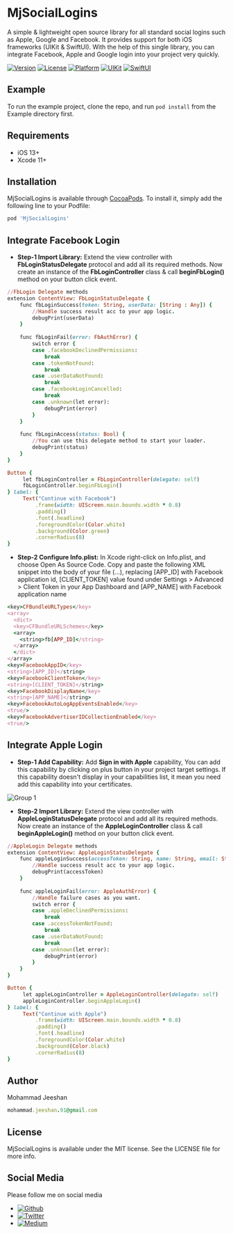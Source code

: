 # MjSocialLogins
A simple & lightweight open source library for all standard social logins such as Apple, Google and Facebook. It provides support for both iOS frameworks (UIKit & SwiftUI). With the help of this single library, you can integrate Facebook, Apple and Google login into your project very quickly.

[![Version](https://img.shields.io/cocoapods/v/MjSocialLogins.svg?style=flat)](https://cocoapods.org/pods/MjSocialLogins)
[![License](https://img.shields.io/cocoapods/l/MjSocialLogins.svg?style=flat)](https://cocoapods.org/pods/MjSocialLogins)
[![Platform](https://img.shields.io/cocoapods/p/MjSocialLogins.svg?style=flat)](https://cocoapods.org/pods/MjSocialLogins)
[![UIKit](https://img.shields.io/badge/UIKit-orange.svg?style=flat)](https://developer.apple.com/documentation/uikit)
[![SwiftUI](https://img.shields.io/badge/SwiftUI-blue.svg?style=flat)](https://developer.apple.com/xcode/swiftui/)

## Example

To run the example project, clone the repo, and run `pod install` from the Example directory first.

## Requirements

* iOS 13+
* Xcode 11+

## Installation

MjSocialLogins is available through [CocoaPods](https://cocoapods.org). To install
it, simply add the following line to your Podfile:

```ruby
pod 'MjSocialLogins'
```

## Integrate Facebook Login

* **Step-1 Import Library:** Extend the view controller with **FbLoginStatusDelegate** protocol and add all its required methods. Now create an instance of the **FbLoginController** class & call **beginFbLogin()** method on your button click event.


```ruby
//FbLogin Delegate methods
extension ContentView: FbLoginStatusDelegate {
    func fbLoginSuccess(token: String, userData: [String : Any]) {
        //Handle success result acc to your app logic.
        debugPrint(userData)
    }
    
    func fbLoginFail(error: FbAuthError) {
        switch error {
        case .facebookDeclinedPermissions:
            break
        case .tokenNotFound:
            break
        case .userDataNotFound:
            break
        case .facebookLoginCancelled:
            break
        case .unknown(let error):
            debugPrint(error)
        }
    }
    
    func fbLoginAccess(status: Bool) {
        //You can use this delegate method to start your loader.
        debugPrint(status)
    }
}
```

```ruby
Button {
     let fbLoginController = FbLoginController(delegate: self)
     fbLoginController.beginFbLogin()
} label: {
     Text("Continue with Facebook")
         .frame(width: UIScreen.main.bounds.width * 0.8)
         .padding()
         .font(.headline)
         .foregroundColor(Color.white)
         .background(Color.green)
         .cornerRadius(8)
}
```

* **Step-2 Configure Info.plist:** In Xcode right-click on Info.plist, and choose Open As Source Code.
Copy and paste the following XML snippet into the body of your file (<dict>...</dict>), replacing [APP_ID] with Facebook application id, [CLIENT_TOKEN] value found under Settings > Advanced > Client Token in your App Dashboard and [APP_NAME] with Facebook application name

```ruby
<key>CFBundleURLTypes</key>
<array>
  <dict>
  <key>CFBundleURLSchemes</key>
  <array>
    <string>fb[APP_ID]</string>
  </array>
  </dict>
</array>
<key>FacebookAppID</key>
<string>[APP_ID]</string>
<key>FacebookClientToken</key>
<string>[CLIENT_TOKEN]</string>
<key>FacebookDisplayName</key>
<string>[APP_NAME]</string>
<key>FacebookAutoLogAppEventsEnabled</key>
<true/>
<key>FacebookAdvertiserIDCollectionEnabled</key>
<true/>
```

## Integrate Apple Login
* **Step-1 Add Capability:** Add **Sign in with Apple** capability, You can add this capability by clicking on plus button in your project target settings. If this capability doesn't display in your capabilities list, it mean you need add this capability into your certificates. 

![Group 1](https://user-images.githubusercontent.com/66344914/184548254-68df0822-8488-49cc-96c9-37b9a7620284.png)

* **Step-2 Import Library:** Extend the view controller with **AppleLoginStatusDelegate** protocol and add all its required methods. Now create an instance of the **AppleLoginController** class & call **beginAppleLogin()** method on your button click event.

```ruby 
//AppleLogin Delegate methods
extension ContentView: AppleLoginStatusDelegate {
    func appleLoginSuccess(accessToken: String, name: String, email: String) {
        //Handle success result acc to your app logic.
        debugPrint(accessToken)
    }
    
    func appleLoginFail(error: AppleAuthError) {
        //Handle failure cases as you want.
        switch error {
        case .appleDeclinedPermissions:
            break
        case .accessTokenNotFound:
            break
        case .userDataNotFound:
            break
        case .unknown(let error):
            debugPrint(error)
        }
    }
} 
```

```ruby 
Button {
     let appleLoginController = AppleLoginController(delegate: self)
     appleLoginController.beginAppleLogin()
} label: {
     Text("Continue with Apple")
         .frame(width: UIScreen.main.bounds.width * 0.8)
         .padding()
         .font(.headline)
         .foregroundColor(Color.white)
         .background(Color.black)
         .cornerRadius(8)
}
```

## Author

Mohammad Jeeshan
```ruby
mohammad.jeeshan.91@gmail.com
```

## License

MjSocialLogins is available under the MIT license. See the LICENSE file for more info.

## Social Media 

Please follow me on social media
* [![Github](https://img.shields.io/badge/Github-@MjCodingCamp-black.svg?style=flat)](https://github.com/MjCodingCamp)
* [![Twitter](https://img.shields.io/badge/Twitter-@MjCodingCamp-blue.svg?style=flat)](https://twitter.com/MjCodingCamp)
* [![Medium](https://img.shields.io/badge/Medium-@MjCodingCamp-orange.svg?style=flat)](https://medium.com/@MjCodingCamp)


